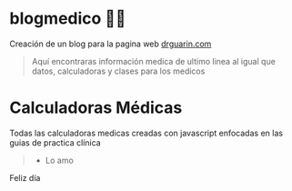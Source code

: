 # blogmedico 🧑‍⚕️
Creación de un blog para la pagina web [drguarin.com](https://www.drguarin.com/)
> Aquí encontraras información medica de ultimo linea al igual que datos, calculadoras y clases para los medicos

# Calculadoras Médicas
Todas las calculadoras medicas creadas con javascript enfocadas en las guias de practica clínica
> - Lo amo

Feliz día